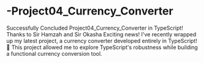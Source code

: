 # -Project04_Currency_Converter
Successfully Concluded Project04_Currency_Converter in TypeScript! Thanks to Sir Hamzah and Sir Okasha  Exciting news! I've recently wrapped up my latest project, a currency converter developed entirely in TypeScript! 🎉  This project allowed me to explore TypeScript's robustness while building a functional currency conversion tool.
